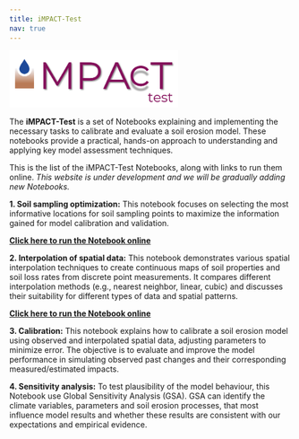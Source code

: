 ```yaml
---
title: iMPACT-Test
nav: true
---
```


<img src="images/iMPACT-Test_logo.png" alt="iMPACT-Test logo" style="width:60%;" >

The **iMPACT-Test** is a set of Notebooks explaining and implementing the necessary tasks to calibrate and evaluate a soil erosion model.  These notebooks provide a practical, hands-on approach to understanding and applying key model assessment techniques.

This is the list of the iMPACT-Test Notebooks, along with links to run them online. *This website is under development and we will be gradually adding new Notebooks.*

**1. Soil sampling optimization:** This notebook focuses on selecting the most informative locations for soil sampling points to maximize the information gained for model calibration and validation.

[**Click here to run the Notebook online**](https://mybinder.org/v2/gh/iMPACT-erosion/iMPACT-erosion/HEAD?urlpath=notebooks/iMPACT-Test/1.Optimized_soil_sampling.ipynb)

**2. Interpolation of spatial data:** This notebook demonstrates various spatial interpolation techniques to create continuous maps of soil properties and soil loss rates from discrete point measurements. It compares different interpolation methods (e.g., nearest neighbor, linear, cubic) and discusses their suitability for different types of data and spatial patterns.

[**Click here to run the Notebook online**](https://mybinder.org/v2/gh/iMPACT-erosion/iMPACT-erosion/HEAD?urlpath=notebooks/iMPACT-Test/2.Spatial_interpolation.ipynb)

**3. Calibration:** This notebook explains how to calibrate a soil erosion model using observed and interpolated spatial data, adjusting parameters to minimize error. The objective is to evaluate and improve the model performance in simulating observed past changes and their corresponding measured/estimated impacts.

**4. Sensitivity analysis:** To test plausibility of the model behaviour, this Notebook use Global Sensitivity Analysis (GSA). GSA can identify the climate variables, parameters and soil erosion processes, that most influence model results and whether these results are consistent with our expectations and empirical evidence. 